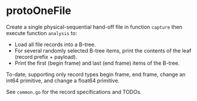 # protoOneFile
Create a single physical-sequential hand-off file in function `capture` then execute function `analysis` to:
* Load all file records into a B-tree.
* For several randomly selected B-tree items, print the contents of the leaf (record prefix + payload).
* Print the first (begin frame) and last (end frame) items of the B-tree.

To-date, supporting only record types begin frame, end frame, change an int64 primitive, and change a float64 primitive.

See `common.go` for the record specifications and TODOs.
